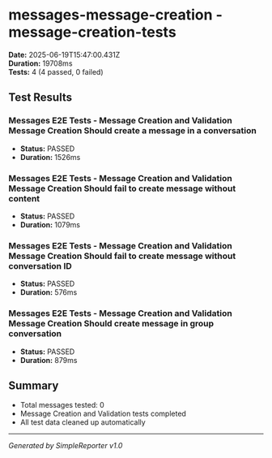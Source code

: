 # messages-message-creation - message-creation-tests

**Date:** 2025-06-19T15:47:00.431Z  
**Duration:** 19708ms  
**Tests:** 4 (4 passed, 0 failed)

## Test Results


### Messages E2E Tests - Message Creation and Validation Message Creation Should create a message in a conversation
- **Status:** PASSED
- **Duration:** 1526ms



### Messages E2E Tests - Message Creation and Validation Message Creation Should fail to create message without content
- **Status:** PASSED
- **Duration:** 1079ms



### Messages E2E Tests - Message Creation and Validation Message Creation Should fail to create message without conversation ID
- **Status:** PASSED
- **Duration:** 576ms



### Messages E2E Tests - Message Creation and Validation Message Creation Should create message in group conversation
- **Status:** PASSED
- **Duration:** 879ms



## Summary

- Total messages tested: 0
- Message Creation and Validation tests completed
- All test data cleaned up automatically

---
*Generated by SimpleReporter v1.0*
